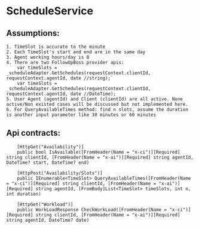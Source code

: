 # ScheduleService
## Assumptions:

	1. TimeSlot is accurate to the minute
	2. Each TimeSlot's start and end are in the same day
	3. Agent working hours/day is 8
	4. There are two FollowUpBoss provider apis:
		var timeSlots = _scheduleAdapter.GetSchedules(requestContext.clientId, requestContext.agentId, date //string);`
		var timeSlots = _scheduleAdapter.GetSchedules(requestContext.clientId, requestContext.agentId, date //DateTime);
	5. User Agent (agentId) and Client (clientId) are all active. None active/Non existed cases will be discussed but not implemented here.	
	6. For QueryAvailableTimes method: find n slots, assume the duration is another input parameter like 30 minutes or 60 minutes

 ## Api contracts:
        
        [HttpGet("Availability")]
        public bool IsAvailable([FromHeader(Name = "x-ci")][Required] string clientId, [FromHeader(Name = "x-ai")][Required] string agentId, DateTime? start, DateTime? end)
        
        [HttpPost("Availability/Slots")]
        public IEnumerable<TimeSlot> QueryAvailableTimes([FromHeader(Name = "x-ci")][Required] string clientId, [FromHeader(Name = "x-ai")][Required] string agentId, [FromBody]List<TimeSlot> timeSlots, int n, int duration)
        
        [HttpGet("Workload")]
        public WorkLoadResponse CheckWorkLoad([FromHeader(Name = "x-ci")][Required] string clientId, [FromHeader(Name = "x-ai")][Required] string agentId, DateTime? date)
